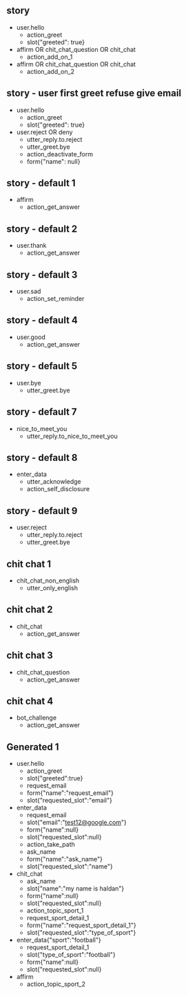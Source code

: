 ## story
* user.hello
  - action_greet
  - slot{"greeted": true}
* affirm OR chit_chat_question OR chit_chat
  - action_add_on_1
* affirm OR chit_chat_question OR chit_chat
  - action_add_on_2

## story - user first greet refuse give email
* user.hello
  - action_greet
  - slot{"greeted": true}
* user.reject OR deny
  - utter_reply.to.reject
  - utter_greet.bye
  - action_deactivate_form
  - form{"name": null}





<!---------------------------->
<!-- default conversations  -->
<!---------------------------->

## story - default 1
* affirm
  - action_get_answer

## story - default 2
* user.thank
  - action_get_answer

## story - default 3
* user.sad
  - action_set_reminder

## story - default 4
* user.good
  - action_get_answer

## story - default 5
* user.bye  
  - utter_greet.bye

## story - default 7
* nice_to_meet_you
  - utter_reply.to_nice_to_meet_you

## story - default 8
* enter_data
  - utter_acknowledge
  - action_self_disclosure

## story - default 9
* user.reject
  - utter_reply.to.reject
  - utter_greet.bye


<!---------------------------->
<!--       chit chat        -->
<!---------------------------->

## chit chat 1
* chit_chat_non_english
  - utter_only_english
    
## chit chat 2
* chit_chat
  - action_get_answer

## chit chat 3
* chit_chat_question
  - action_get_answer

## chit chat 4
* bot_challenge
  - action_get_answer


<!---------------------------->
<!--      generated         -->
<!---------------------------->

## Generated 1
* user.hello
  - action_greet
  - slot{"greeted":true}
  - request_email
  - form{"name":"request_email"}
  - slot{"requested_slot":"email"}
* enter_data
  - request_email
  - slot{"email":"test12@google.com"}
  - form{"name":null}
  - slot{"requested_slot":null}
  - action_take_path
  - ask_name
  - form{"name":"ask_name"}
  - slot{"requested_slot":"name"}
* chit_chat
  - ask_name
  - slot{"name":"my name is haldan"}
  - form{"name":null}
  - slot{"requested_slot":null}
  - action_topic_sport_1
  - request_sport_detail_1
  - form{"name":"request_sport_detail_1"}
  - slot{"requested_slot":"type_of_sport"}
* enter_data{"sport":"football"}
  - request_sport_detail_1
  - slot{"type_of_sport":"football"}
  - form{"name":null}
  - slot{"requested_slot":null}
* affirm
  - action_topic_sport_2